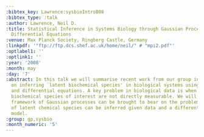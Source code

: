 ```yaml
---
:bibtex_key: Lawrence:sysbioIntroB08
:bibtex_type: :talk
:author: Lawrence, Neil D.
:title: Statistical Inference in Systems Biology through Gaussian Processes and Ordinary
  Differential Equations
:venue: Max Planck Society, Ringberg Castle, Germany
:linkpdf: '"ftp://ftp.dcs.shef.ac.uk/home/neil/" # "mpi2.pdf"'
:optlabel1: ''
:optlink1: ''
:year: '2008'
:month: may
:day: '7'
:abstract: In this talk we will summarise recent work from our group in Manchester
  on inferring `latent biochemical species' in biological systems using Gaussian processes
  and differential equations. A key problem in biological data is when particular
  biochemical species of interest are not directly measurable. We will show how the
  framework of Gaussian processes can be brought to bear on the problem and values
  of latent chemical species can be inferred given data and a differential equation
  model.
:group: gp,sysbio
:month_numeric: '5'
---
```

